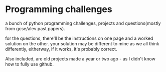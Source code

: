 # Programming challenges
a bunch of python programming challenges, projects and questions(mostly from gcse/alev past papers).

for the questions,
there'll be the instructions on one page and a worked solution on the other. your solution may be different to mine as we all think differently, eitherway, if it works, it's probably correct. 

Also included, are old projects made a year or two ago - as I didn't know how to fully use github. 



